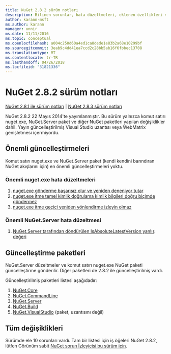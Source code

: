 ```yaml
---
title: NuGet 2.8.2 sürüm notları
description: Bilinen sorunlar, hata düzeltmeleri, eklenen özellikleri ve dcr NuGet 2.8.2 dahil etmek için sürüm notları.
author: karann-msft
ms.author: karann
manager: unnir
ms.date: 11/11/2016
ms.topic: conceptual
ms.openlocfilehash: a004c250d60a4ed1ca8dede1e83b2a68e10299bf
ms.sourcegitcommit: 3eab9c4dd41ea7ccd2c28bb5ab16f6fbbec13708
ms.translationtype: MT
ms.contentlocale: tr-TR
ms.lasthandoff: 04/26/2018
ms.locfileid: "31821336"
---
```

# <a name="nuget-282-release-notes"></a>NuGet 2.8.2 sürüm notları

[NuGet 2.8.1 ile sürüm notları](../release-notes/nuget-2.8.1.md) | [NuGet 2.8.3 sürüm notları](../release-notes/nuget-2.8.3.md)

NuGet 2.8.2 22 Mayıs 2014'te yayımlanmıştır.  Bu sürüm yalnızca komut satırı nuget.exe, NuGet.Server paket ve diğer NuGet paketleri yapılan değişiklikler dahil.  Yayın güncelleştirilmiş Visual Studio uzantısı veya WebMatrix genişletmesi içermiyordu.

## <a name="notable-updates"></a>Önemli güncelleştirmeleri

Komut satırı nuget.exe ve NuGet.Server paket (kendi kendini barındıran NuGet akışlarını için) en önemli güncelleştirmeleri yoktu.

### <a name="important-nugetexe-bug-fixes"></a>Önemli nuget.exe hata düzeltmeleri

1. [nuget.exe gönderme başarısız olur ve yeniden deneniyor tutar](https://nuget.codeplex.com/workitem/4000)
1. [nuget.exe itme temel kimlik doğrulama kimlik bilgileri doğru biçimde göndermez](https://nuget.codeplex.com/workitem/4109)
1. [nuget.exe itme geçici yeniden yönlendirme izleyin olmaz](https://nuget.codeplex.com/workitem/4050)

### <a name="important-nugetserver-bug-fix"></a>Önemli NuGet.Server hata düzeltmesi

1. [NuGet.Server tarafından döndürülen IsAbsoluteLatestVersion yanlış değeri](https://nuget.codeplex.com/workitem/4147)

## <a name="packages-updated"></a>Güncelleştirme paketleri

NuGet.Server düzeltmeler ve komut satırı nuget.exe NuGet paketi güncelleştirme gönderilir.  Diğer paketleri de 2.8.2 ile güncelleştirilmiş vardı.

Güncelleştirilmiş paketleri listesi aşağıdadır:

1. [NuGet.Core](https://www.nuget.org/packages/NuGet.Core/)
1. [NuGet.CommandLine](https://www.nuget.org/packages/NuGet.CommandLine/)
1. [NuGet.Server](https://www.nuget.org/packages/NuGet.Server/)
1. [NuGet.Build](https://www.nuget.org/packages/NuGet.Build/)
1. [NuGet.VisualStudio](https://www.nuget.org/packages/NuGet.VisualStudio/) (paket, uzantısını değil)

## <a name="all-changes"></a>Tüm değişiklikleri
Sürümde ele 10 sorunları vardı. Tam bir listesi için iş öğeleri NuGet 2.8.2, lütfen Görünüm sabit [NuGet sorun İzleyicisi bu sürüm için](https://nuget.codeplex.com/workitem/list/advanced?keyword=&status=All&type=All&priority=All&release=NuGet%202.8.2&assignedTo=All&component=All&sortField=LastUpdatedDate&sortDirection=Descending&page=0&reasonClosed=All).

